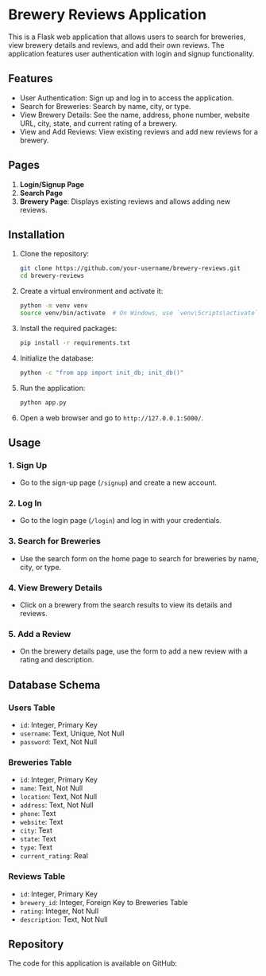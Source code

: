 # Brewery Reviews Application

This is a Flask web application that allows users to search for breweries, view brewery details and reviews, and add their own reviews. The application features user authentication with login and signup functionality.

## Features

- User Authentication: Sign up and log in to access the application.
- Search for Breweries: Search by name, city, or type.
- View Brewery Details: See the name, address, phone number, website URL, city, state, and current rating of a brewery.
- View and Add Reviews: View existing reviews and add new reviews for a brewery.

## Pages

1. **Login/Signup Page**
2. **Search Page**
3. **Brewery Page**: Displays existing reviews and allows adding new reviews.

## Installation

1. Clone the repository:
    ```sh
    git clone https://github.com/your-username/brewery-reviews.git
    cd brewery-reviews
    ```

2. Create a virtual environment and activate it:
    ```sh
    python -m venv venv
    source venv/bin/activate  # On Windows, use `venv\Scripts\activate`
    ```

3. Install the required packages:
    ```sh
    pip install -r requirements.txt
    ```

4. Initialize the database:
    ```sh
    python -c "from app import init_db; init_db()"
    ```

5. Run the application:
    ```sh
    python app.py
    ```

6. Open a web browser and go to `http://127.0.0.1:5000/`.

## Usage

### 1. Sign Up
- Go to the sign-up page (`/signup`) and create a new account.

### 2. Log In
- Go to the login page (`/login`) and log in with your credentials.

### 3. Search for Breweries
- Use the search form on the home page to search for breweries by name, city, or type.

### 4. View Brewery Details
- Click on a brewery from the search results to view its details and reviews.

### 5. Add a Review
- On the brewery details page, use the form to add a new review with a rating and description.

## Database Schema

### Users Table
- `id`: Integer, Primary Key
- `username`: Text, Unique, Not Null
- `password`: Text, Not Null

### Breweries Table
- `id`: Integer, Primary Key
- `name`: Text, Not Null
- `location`: Text, Not Null
- `address`: Text, Not Null
- `phone`: Text
- `website`: Text
- `city`: Text
- `state`: Text
- `type`: Text
- `current_rating`: Real

### Reviews Table
- `id`: Integer, Primary Key
- `brewery_id`: Integer, Foreign Key to Breweries Table
- `rating`: Integer, Not Null
- `description`: Text, Not Null


## Repository

The code for this application is available on GitHub: 

